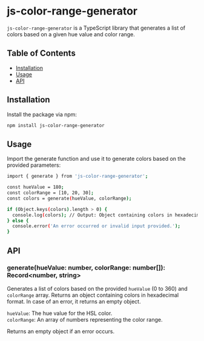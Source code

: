 # js-color-range-generator

`js-color-range-generator` is a TypeScript library that generates a list of colors based on a given hue value and color range.

## Table of Contents

- [Installation](#installation)
- [Usage](#usage)
- [API](#api)

## Installation

Install the package via npm:

```bash
npm install js-color-range-generator
```

## Usage

Import the generate function and use it to generate colors based on the provided parameters:

```bash
import { generate } from 'js-color-range-generator';

const hueValue = 180;
const colorRange = [10, 20, 30];
const colors = generate(hueValue, colorRange);

if (Object.keys(colors).length > 0) {
  console.log(colors); // Output: Object containing colors in hexadecimal format
} else {
  console.error('An error occurred or invalid input provided.');
}
```

## API

### generate(hueValue: number, colorRange: number[]): Record<number, string>
Generates a list of colors based on the provided `hueValue` (0 to 360) and `colorRange` array. Returns an object containing colors in hexadecimal format. In case of an error, it returns an empty object.

`hueValue`: The hue value for the HSL color.\
`colorRange`: An array of numbers representing the color range.

Returns an empty object if an error occurs.
